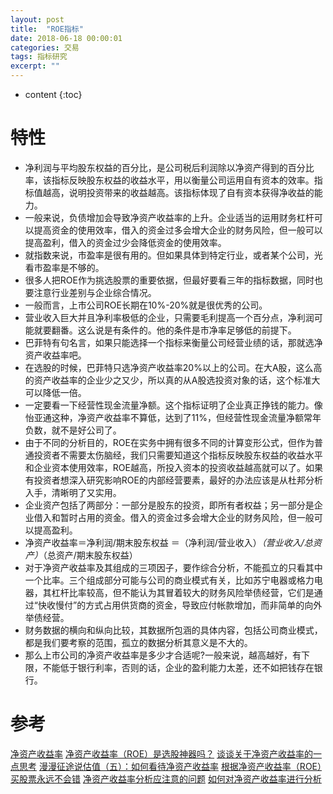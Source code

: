 ```yaml
---
layout: post
title:  "ROE指标"
date: 2018-06-18 00:00:01
categories: 交易
tags: 指标研究
excerpt: ""
---
```


* content
{:toc}


# 特性
* 净利润与平均股东权益的百分比，是公司税后利润除以净资产得到的百分比率，该指标反映股东权益的收益水平，用以衡量公司运用自有资本的效率。指标值越高，说明投资带来的收益越高。该指标体现了自有资本获得净收益的能力。
* 一般来说，负债增加会导致净资产收益率的上升。企业适当的运用财务杠杆可以提高资金的使用效率，借入的资金过多会增大企业的财务风险，但一般可以提高盈利，借入的资金过少会降低资金的使用效率。
* 就指数来说，市盈率是很有用的。但如果具体到特定行业，或者某个公司，光看市盈率是不够的。
* 很多人把ROE作为挑选股票的重要依据，但最好要看三年的指标数据，同时也要注意行业差别与企业综合情况。
* 一般而言，上市公司ROE长期在10%-20%就是很优秀的公司。
* 营业收入巨大并且净利率极低的企业，只需要毛利提高一个百分点，净利润可能就要翻番。这么说是有条件的。他的条件是市净率足够低的前提下。
* 巴菲特有句名言，如果只能选择一个指标来衡量公司经营业绩的话，那就选净资产收益率吧。
* 在选股的时候，巴菲特只选净资产收益率20%以上的公司。在大A股，这么高的资产收益率的企业少之又少，所以真的从A股选投资对象的话，这个标准大可以降低一倍。
* 一定要看一下经营性现金流量净额。这个指标证明了企业真正挣钱的能力。像怡亚通这种，净资产收益率不算低，达到了11%，但经营性现金流量净额常年负数，就不是好公司了。
* 由于不同的分析目的，ROE在实务中拥有很多不同的计算变形公式，但作为普通投资者不需要太伤脑经，我们只需要知道这个指标反映股东权益的收益水平和企业资本使用效率，ROE越高，所投入资本的投资收益越高就可以了。如果有投资者想深入研究影响ROE的内部经营要素，最好的办法应该是从杜邦分析入手，清晰明了又实用。
* 企业资产包括了两部分：一部分是股东的投资，即所有者权益；另一部分是企业借入和暂时占用的资金。借入的资金过多会增大企业的财务风险，但一般可以提高盈利。
* 净资产收益率＝净利润/期末股东权益 ＝（净利润/营业收入）*（营业收入/总资产）*（总资产/期末股东权益）
* 对于净资产收益率及其组成的三项因子，要作综合分析，不能孤立的只看其中一个比率。三个组成部分可能与公司的商业模式有关，比如苏宁电器或格力电器，其杠杆比率较高，但不能认为其冒着较大的财务风险举债经营，它们是通过“快收慢付”的方式占用供货商的资金，导致应付帐款增加，而非简单的向外举债经营。
* 财务数据的横向和纵向比较，其数据所包涵的具体内容，包括公司商业模式，都是我们要考察的范围，孤立的数据分析其意义是不大的。
* 那么上市公司的净资产收益率是多少才合适呢?一般来说，越高越好，有下限，不能低于银行利率，否则的话，企业的盈利能力太差，还不如把钱存在银行。






# 参考
[净资产收益率](https://baike.baidu.com/item/%E5%87%80%E8%B5%84%E4%BA%A7%E6%94%B6%E7%9B%8A%E7%8E%87/2064749?fr=aladdin)
[净资产收益率（ROE）是选股神器吗？](https://zhuanlan.zhihu.com/p/25213204)
[谈谈关于净资产收益率的一点思考](https://zhuanlan.zhihu.com/p/34970678)
[漫漫征途说估值（五）：如何看待净资产收益率](https://zhuanlan.zhihu.com/p/25443236)
[根据净资产收益率（ROE）买股票永远不会错](https://zhuanlan.zhihu.com/p/30393210)
[净资产收益率分析应注意的问题](http://blog.sina.com.cn/s/blog_501609930102e5pq.html)
[如何对净资产收益率进行分析](https://www.ppmoney.com/wdstock/521954.html)



